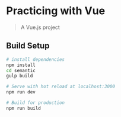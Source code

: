 # Practicing with Vue
> A Vue.js project

## Build Setup
``` bash
# install dependencies
npm install
cd semantic
gulp build
```

```bash
# Serve with hot reload at localhost:3000
npm run dev
```

```bash
# Build for production
npm run build
```


